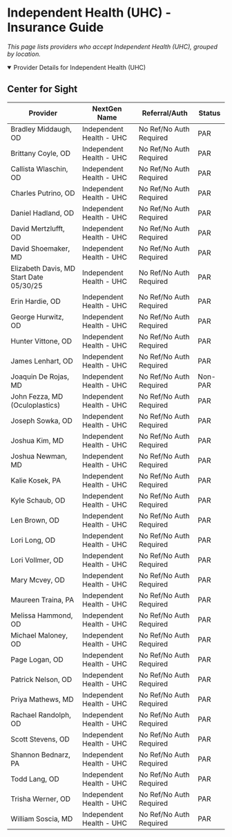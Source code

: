 # Independent Health (UHC) - Insurance Guide

*This page lists providers who accept Independent Health (UHC), grouped by location.*

<details open><summary>Provider Details for Independent Health (UHC)</summary>

## Center for Sight

| Provider | NextGen Name | Referral/Auth | Status |
|----------|-------------|--------------|--------|
| Bradley Middaugh, OD | Independent Health - UHC | No Ref/No Auth Required | PAR |
| Brittany Coyle, OD | Independent Health - UHC | No Ref/No Auth Required | PAR |
| Callista Wlaschin, OD | Independent Health - UHC | No Ref/No Auth Required | PAR |
| Charles Putrino, OD | Independent Health - UHC | No Ref/No Auth Required | PAR |
| Daniel Hadland, OD | Independent Health - UHC | No Ref/No Auth Required | PAR |
| David Mertzlufft, OD | Independent Health - UHC | No Ref/No Auth Required | PAR |
| David Shoemaker, MD | Independent Health - UHC | No Ref/No Auth Required | PAR |
| Elizabeth Davis, MD                      Start Date 05/30/25 | Independent Health - UHC | No Ref/No Auth Required | PAR |
| Erin Hardie, OD | Independent Health - UHC | No Ref/No Auth Required | PAR |
| George Hurwitz, OD | Independent Health - UHC | No Ref/No Auth Required | PAR |
| Hunter Vittone, OD | Independent Health - UHC | No Ref/No Auth Required | PAR |
| James Lenhart, OD | Independent Health - UHC | No Ref/No Auth Required | PAR |
| Joaquin De Rojas, MD | Independent Health - UHC | No Ref/No Auth Required | Non-PAR |
| John Fezza, MD (Oculoplastics) | Independent Health - UHC | No Ref/No Auth Required | PAR |
| Joseph Sowka, OD | Independent Health - UHC | No Ref/No Auth Required | PAR |
| Joshua Kim, MD | Independent Health - UHC | No Ref/No Auth Required | PAR |
| Joshua Newman, MD | Independent Health - UHC | No Ref/No Auth Required | PAR |
| Kalie Kosek, PA | Independent Health - UHC | No Ref/No Auth Required | PAR |
| Kyle Schaub, OD | Independent Health - UHC | No Ref/No Auth Required | PAR |
| Len Brown, OD | Independent Health - UHC | No Ref/No Auth Required | PAR |
| Lori Long, OD | Independent Health - UHC | No Ref/No Auth Required | PAR |
| Lori Vollmer, OD | Independent Health - UHC | No Ref/No Auth Required | PAR |
| Mary Mcvey, OD | Independent Health - UHC | No Ref/No Auth Required | PAR |
| Maureen Traina, PA | Independent Health - UHC | No Ref/No Auth Required | PAR |
| Melissa Hammond, OD | Independent Health - UHC | No Ref/No Auth Required | PAR |
| Michael Maloney, OD | Independent Health - UHC | No Ref/No Auth Required | PAR |
| Page Logan, OD | Independent Health - UHC | No Ref/No Auth Required | PAR |
| Patrick Nelson, OD | Independent Health - UHC | No Ref/No Auth Required | PAR |
| Priya Mathews, MD | Independent Health - UHC | No Ref/No Auth Required | PAR |
| Rachael Randolph, OD | Independent Health - UHC | No Ref/No Auth Required | PAR |
| Scott Stevens, OD | Independent Health - UHC | No Ref/No Auth Required | PAR |
| Shannon Bednarz, PA | Independent Health - UHC | No Ref/No Auth Required | PAR |
| Todd Lang, OD | Independent Health - UHC | No Ref/No Auth Required | PAR |
| Trisha Werner, OD | Independent Health - UHC | No Ref/No Auth Required | PAR |
| William Soscia, MD | Independent Health - UHC | No Ref/No Auth Required | PAR |

</details>

